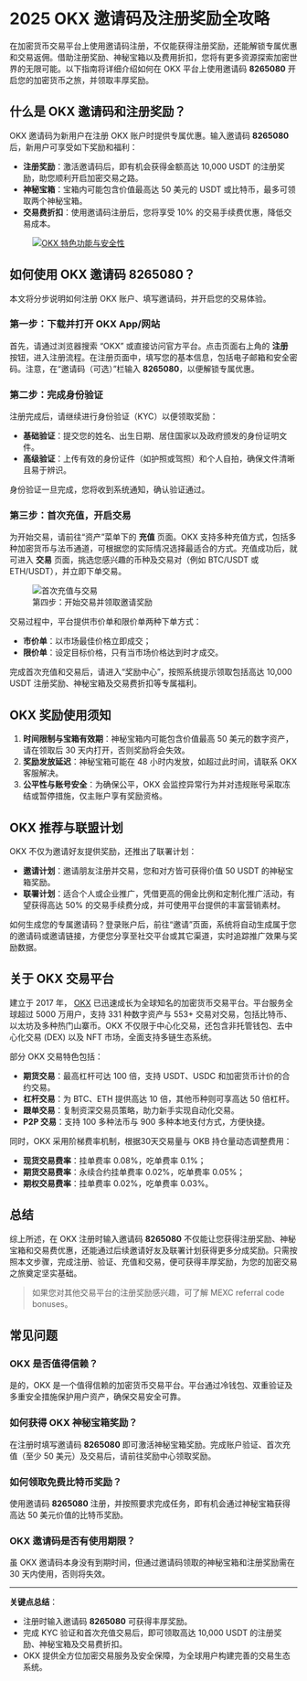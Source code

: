 # 2025 OKX 邀请码及注册奖励全攻略

在加密货币交易平台上使用邀请码注册，不仅能获得注册奖励，还能解锁专属优惠和交易返佣。借助注册奖励、神秘宝箱以及费用折扣，您将有更多资源探索加密世界的无限可能。以下指南将详细介绍如何在 OKX 平台上使用邀请码 **8265080** 开启您的加密货币之旅，并领取丰厚奖励。

## 什么是 OKX 邀请码和注册奖励？

OKX 邀请码为新用户在注册 OKX 账户时提供专属优惠。输入邀请码 **8265080** 后，新用户可享受如下奖励和福利：

- **注册奖励**：激活邀请码后，即有机会获得金额高达 10,000 USDT 的注册奖励，助您顺利开启加密交易之路。
- **神秘宝箱**：宝箱内可能包含价值最高达 50 美元的 USDT 或比特币，最多可领取两个神秘宝箱。
- **交易费折扣**：使用邀请码注册后，您将享受 10% 的交易手续费优惠，降低交易成本。

<figure>
  <a href="https://bit.ly/OKXe">
    <img src="https://www.jmhbdh.com/wp-content/img/3188004198025.webp" alt="OKX 特色功能与安全性">
  </a>
</figure>

## 如何使用 OKX 邀请码 **8265080**？

本文将分步说明如何注册 OKX 账户、填写邀请码，并开启您的交易体验。

### 第一步：下载并打开 OKX App/网站

首先，请通过浏览器搜索 “OKX” 或直接访问官方平台。点击页面右上角的 **注册** 按钮，进入注册流程。在注册页面中，填写您的基本信息，包括电子邮箱和安全密码。注意，在“邀请码（可选）”栏输入 **8265080**，以便解锁专属优惠。

### 第二步：完成身份验证

注册完成后，请继续进行身份验证（KYC）以便领取奖励：

- **基础验证**：提交您的姓名、出生日期、居住国家以及政府颁发的身份证明文件。
- **高级验证**：上传有效的身份证件（如护照或驾照）和个人自拍，确保文件清晰且易于辨识。

身份验证一旦完成，您将收到系统通知，确认验证通过。

### 第三步：首次充值，开启交易

为开始交易，请前往“资产”菜单下的 **充值** 页面。OKX 支持多种充值方式，包括多种加密货币与法币通道，可根据您的实际情况选择最适合的方式。充值成功后，就可进入 **交易** 页面，挑选您感兴趣的币种及交易对（例如 BTC/USDT 或 ETH/USDT），并立即下单交易。

<figure>
  <img src="https://lh7-us.googleusercontent.com/yR52-VQDu3OVT002yHGX1y9v9hw8q96ytVnaocX7hHDX6ZWtMTpTtLc-aLUqoa8UMxu8728oOuN38nyjOVnW09B45RdDq00QP3lvqxeGm0zVTVCsBfPOUHNb0hpURLPpJuS1Z0n7eB2rQLImApyp_3M" alt="首次充值与交易">
  <figcaption>第四步：开始交易并领取邀请奖励</figcaption>
</figure>

交易过程中，平台提供市价单和限价单两种下单方式：
- **市价单**：以市场最佳价格立即成交；
- **限价单**：设定目标价格，只有当市场价格达到时才成交。

完成首次充值和交易后，请进入“奖励中心”，按照系统提示领取包括高达 10,000 USDT 注册奖励、神秘宝箱及交易费折扣等专属福利。

## OKX 奖励使用须知

1. **时间限制与宝箱有效期**：神秘宝箱内可能包含价值最高 50 美元的数字资产，请在领取后 30 天内打开，否则奖励将会失效。
2. **奖励发放延迟**：神秘宝箱可能在 48 小时内发放，如超过此时间，请联系 OKX 客服解决。
3. **公平性与账号安全**：为确保公平，OKX 会监控异常行为并对违规账号采取冻结或暂停措施，仅主账户享有奖励资格。

## OKX 推荐与联盟计划

OKX 不仅为邀请好友提供奖励，还推出了联署计划：

- **邀请计划**：邀请朋友注册并交易，您和对方皆可获得价值 50 USDT 的神秘宝箱奖励。
- **联署计划**：适合个人或企业推广，凭借更高的佣金比例和定制化推广活动，有望获得高达 50% 的交易手续费分成，并可使用平台提供的丰富营销素材。

如何生成您的专属邀请码？登录账户后，前往“邀请”页面，系统将自动生成属于您的邀请码或邀请链接，方便您分享至社交平台或其它渠道，实时追踪推广效果与奖励数据。

## 关于 OKX 交易平台

建立于 2017 年， [OKX](https://bit.ly/OKXe) 已迅速成长为全球知名的加密货币交易平台。平台服务全球超过 5000 万用户，支持 331 种数字资产与 553+ 交易对交易，包括比特币、以太坊及多种热门山寨币。OKX 不仅限于中心化交易，还包含非托管钱包、去中心化交易 (DEX) 以及 NFT 市场，全面支持多链生态系统。

部分 OKX 交易特色包括：

- **期货交易**：最高杠杆可达 100 倍，支持 USDT、USDC 和加密货币计价的合约交易。
- **杠杆交易**：为 BTC、ETH 提供高达 10 倍，其他币种则可享高达 50 倍杠杆。
- **跟单交易**：复制资深交易员策略，助力新手实现自动化交易。
- **P2P 交易**：支持 100 多种法币与 900 多种本地支付方式，方便快捷。

同时，OKX 采用阶梯费率机制，根据30天交易量与 OKB 持仓量动态调整费用：
- **现货交易费率**：挂单费率 0.08%，吃单费率 0.1%；
- **期货交易费率**：永续合约挂单费率 0.02%，吃单费率 0.05%；
- **期权交易费率**：挂单费率 0.02%，吃单费率 0.03%。

## 总结

综上所述，在 OKX 注册时输入邀请码 **8265080** 不仅能让您获得注册奖励、神秘宝箱和交易费优惠，还能通过后续邀请好友及联署计划获得更多分成奖励。只需按照本文步骤，完成注册、验证、充值和交易，便可获得丰厚奖励，为您的加密交易之旅奠定坚实基础。

> 如果您对其他交易平台的注册奖励感兴趣，可了解 MEXC referral code bonuses。

## 常见问题

### OKX 是否值得信赖？

是的，OKX 是一个值得信赖的加密货币交易平台。平台通过冷钱包、双重验证及多重安全措施保护用户资产，确保交易安全可靠。

### 如何获得 OKX 神秘宝箱奖励？

在注册时填写邀请码 **8265080** 即可激活神秘宝箱奖励。完成账户验证、首次充值（至少 50 美元）及交易后，请前往奖励中心领取奖励。

### 如何领取免费比特币奖励？

使用邀请码 **8265080** 注册，并按照要求完成任务，即有机会通过神秘宝箱获得高达 50 美元价值的比特币奖励。

### OKX 邀请码是否有使用期限？

虽 OKX 邀请码本身没有到期时间，但通过邀请码领取的神秘宝箱和注册奖励需在 30 天内使用，否则将失效。
  
---

**关键点总结**：  
- 注册时输入邀请码 **8265080** 可获得丰厚奖励。  
- 完成 KYC 验证和首次充值交易后，即可领取高达 10,000 USDT 的注册奖励、神秘宝箱及交易费折扣。  
- OKX 提供全方位加密交易服务及安全保障，为全球用户构建完善的交易生态系统。
